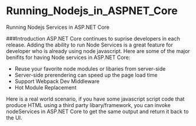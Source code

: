 # Running_Nodejs_in_ASPNET_Core
Running Nodejs Services in ASP.NET Core

###Introduction
ASP.NET Core continues to suprise developers in each release. Adding the ability to run Node Services is a great feature for developer who is already using node javascript. Here are some of the major benifits for having Node services in ASP.NET Core:
- Reuse your favorite node modules or libaries from server-side
- Server-side prerendering can speed up the page load time
- Support Webpack Dev Middleware
- Hot Module Replacement

Here is a real world scenario, if you have some javascript script code that produce HTML using a third party libary/framework, you can invoke nodeServices in ASP.NET Core to get the same output and return it back to the UI.

